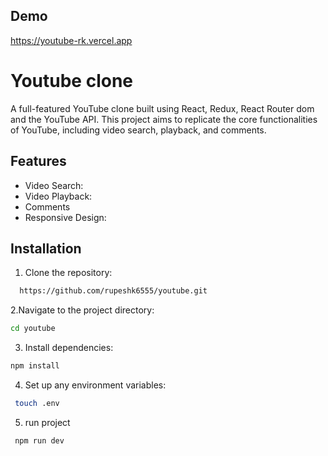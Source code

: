 
## Demo

https://youtube-rk.vercel.app


# Youtube clone

A full-featured YouTube clone built using React, Redux, React Router dom and the YouTube API. This project aims to replicate the core functionalities of YouTube, including video search, playback, and comments.


## Features

- Video Search:
- Video Playback:
- Comments
- Responsive Design:


## Installation
1. Clone the repository:


```bash
  https://github.com/rupeshk6555/youtube.git
```

    
2.Navigate to the project directory:
```bash
cd youtube

```
3. Install dependencies:
```bash
npm install
```
4. Set up any environment variables:
```bash
 touch .env
```
5. run project
```bash
 npm run dev
```
